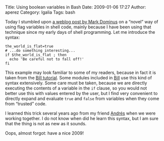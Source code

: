 Title: Using boolean variables in Bash
Date: 2009-01-06 17:27
Author: aperez
Category: Igalia
Tags: bash

Today I stumbled upon [a weblog post by Mark Dominus][] on a “novel” way
of using flag variables in shell code, mainly because I have been using
that technique since my early days of shell programming. Let me
introduce the syntax:

    the_world_is_flat=true
    # ...do something interesting...
    if $the_world_is_flat ; then
      echo 'Be careful not to fall off!'
    fi

This example may look familiar to some of my readers, because in fact it
is taken from the [Bill tutorial][]. Some modules included in [Bill][]
use this kind of syntax extensively. Some care must be taken, because we
are directly executing the contents of a variable in the `if` clause, so
you would not better use this with values entered by the user, but I
find very convenient to directly expand and evaluate `true` and `false`
from variables when they come from “trusted” code.

I learned this trick several years ago from my friend [Andrés][] when we
were working together. I do not know when did he learn this syntax, but
I am sure that the thing is not as new as it sounds.

Oops, almost forgot: have a nice 2009!

  [a weblog post by Mark Dominus]: http://blog.plover.com/prog/sh-flags.html
  [Bill tutorial]: http://people.igalia.com/aperez/bill/tutorial.html#interactive-mode
  [Bill]: http://blogs.igalia.com/aperez/?p=23
  [Andrés]: http://ajdiaz.wordpress.com/
